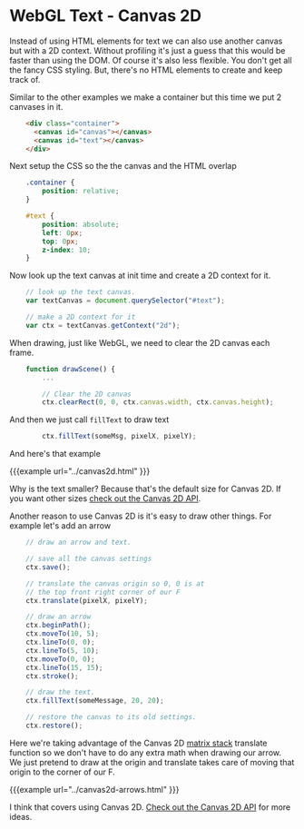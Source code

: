# WebGL Text - Canvas 2D

Instead of using HTML elements for text we can also use another canvas but
with a 2D context.  Without profiling it's just a guess that this would be
faster than using the DOM.  Of course it's also less flexible.  You don't
get all the fancy CSS styling.  But, there's no HTML elements to create
and keep track of.

Similar to the other examples we make a container but this time we put
2 canvases in it.
```html
    <div class="container">
      <canvas id="canvas"></canvas>
      <canvas id="text"></canvas>
    </div>
```
Next setup the CSS so the the canvas and the HTML overlap
```css
    .container {
        position: relative;
    }

    #text {
        position: absolute;
        left: 0px;
        top: 0px;
        z-index: 10;
    }
```
Now look up the text canvas at init time and create a 2D context for it.
```js
    // look up the text canvas.
    var textCanvas = document.querySelector("#text");

    // make a 2D context for it
    var ctx = textCanvas.getContext("2d");
```
When drawing, just like WebGL, we need to clear the 2D canvas each frame.
```js
    function drawScene() {
        ...

        // Clear the 2D canvas
        ctx.clearRect(0, 0, ctx.canvas.width, ctx.canvas.height);
```
And then we just call `fillText` to draw text
```js
        ctx.fillText(someMsg, pixelX, pixelY);
```
And here's that example

{{{example url="../canvas2d.html" }}}

Why is the text smaller? Because that's the default size for Canvas 2D.
If you want other sizes [check out the Canvas 2D API](https://developer.mozilla.org/en-US/docs/Web/API/Canvas_API/Tutorial/Drawing_text).

Another reason to use Canvas 2D is it's easy to draw other things.  For
example let's add an arrow
```js
    // draw an arrow and text.

    // save all the canvas settings
    ctx.save();

    // translate the canvas origin so 0, 0 is at
    // the top front right corner of our F
    ctx.translate(pixelX, pixelY);

    // draw an arrow
    ctx.beginPath();
    ctx.moveTo(10, 5);
    ctx.lineTo(0, 0);
    ctx.lineTo(5, 10);
    ctx.moveTo(0, 0);
    ctx.lineTo(15, 15);
    ctx.stroke();

    // draw the text.
    ctx.fillText(someMessage, 20, 20);

    // restore the canvas to its old settings.
    ctx.restore();
```
Here we're taking advantage of the Canvas 2D [matrix
stack](MatrixStack.md) translate function so we don't have to
do any extra math when drawing our arrow.  We just pretend to draw at the
origin and translate takes care of moving that origin to the corner of our
F.

{{{example url="../canvas2d-arrows.html" }}}

I think that covers using Canvas 2D.  [Check out the Canvas 2D
API](https://developer.mozilla.org/en-US/docs/Web/API/CanvasRenderingContext2D)
for more ideas. 

